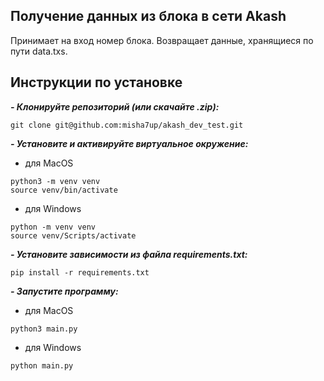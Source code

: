 ## Получение данных из блока в сети Akash

Принимает на вход номер блока. Возвращает данные, хранящиеся по пути data.txs.

## Инструкции по установке

***- Клонируйте репозиторий (или скачайте .zip):***
```
git clone git@github.com:misha7up/akash_dev_test.git
```

***- Установите и активируйте виртуальное окружение:***
- для MacOS
```
python3 -m venv venv
source venv/bin/activate
```
- для Windows
```
python -m venv venv
source venv/Scripts/activate
```

***- Установите зависимости из файла requirements.txt:***
```
pip install -r requirements.txt
```

***- Запустите программу:***
- для MacOS
```
python3 main.py
```
- для Windows
```
python main.py
```